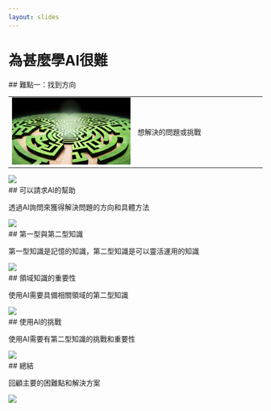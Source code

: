 ```yaml
---
layout: slides
---
```


<style>
.slide-image {
  width: 400px;
}

.slide-text {
  width: 400px;
  vertical-align: middle;
}

.slide-image img {
  width: 100%;
}
</style>

# 為甚麼學AI很難


<div class="slide">
## 難點一：找到方向
<table>
<tr>
<td class="slide-image"><img src="./SlideImages/HardToLearn/maze.png"></td>
<td class="slide-text">想解決的問題或挑戰</td>
</tr>
</table>
</div>

<img src="./images/direction-question.png" width="400">
</div>

<div class="slide">
## 可以請求AI的幫助

透過AI詢問來獲得解決問題的方向和具體方法

<img src="./images/ai-interaction.png" width="400">
</div>

<div class="slide">
## 第一型與第二型知識

第一型知識是記憶的知識，第二型知識是可以靈活運用的知識

<img src="./images/knowledge-types.png" width="400">
</div>

<div class="slide">
## 領域知識的重要性

使用AI需要具備相關領域的第二型知識

<img src="./images/domain-knowledge.png" width="400">
</div>

<div class="slide">
## 使用AI的挑戰

使用AI需要有第二型知識的挑戰和重要性

<img src="./images/ai-challenge.png" width="400">
</div>

<div class="slide">
## 總結

回顧主要的困難點和解決方案

<img src="./images/summary.png" width="400">
</div>

